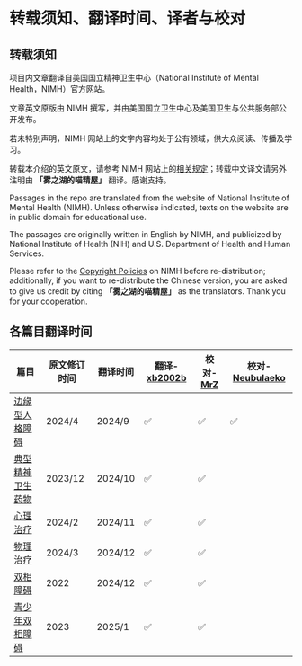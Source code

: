 # 转载须知、翻译时间、译者与校对

## 转载须知

项目内文章翻译自美国国立精神卫生中心（National Institute of Mental Health，NIMH）官方网站。

文章英文原版由 NIMH 撰写，并由美国国立卫生中心及美国卫生与公共服务部公开发布。

若未特别声明，NIMH 网站上的文字内容均处于公有领域，供大众阅读、传播及学习。

转载本介绍的英文原文，请参考 NIMH 网站上的[相关规定](https://www.nimh.nih.gov/site-info/policies#part_2718)；转载中文译文请另外注明由 **「雾之湖的喵精屋」** 翻译。感谢支持。

Passages in the repo are translated from the website of National Institute of Mental Health (NIMH). Unless otherwise indicated, texts on the website are in public domain for educational use.

The passages are originally written in English by NIMH, and publicized by National Institute of Health (NIH) and U.S. Department of Health and Human Services.

Please refer to the [Copyright Policies](https://www.nimh.nih.gov/site-info/policies#part_2718) on NIMH before re-distribution; additionally, if you want to re-distribute the Chinese version, you are asked to give us credit by citing **「雾之湖的喵精屋」** as the translators. Thank you for your cooperation.

## 各篇目翻译时间

| 篇目 | 原文修订时间 | 翻译时间 | 翻译-[xb2002b](https://github.com/xb2002b) | 校对-[MrZ](https://github.com/MrZ626)| 校对-[Neubulaeko](https://github.com/Neubulaeko)|
| --------  | ----------| --------  | ----------| --------  | ----------|
| [边缘型人格障碍](/completed/BPD.md) |2024/4|2024/9|✅|✅|✅|
| [典型精神卫生药物](/completed/MHM.md)|2023/12|2024/10|✅|✅||
| [心理治疗](/completed/PT.md)|2024/2|2024/11|✅|✅||
| [物理治疗](/completed/BST.md)|2024/3|2024/12|✅|✅||
| [双相障碍](/completed/BD.md)|2022|2024/12|✅|✅||
| [青少年双相障碍](/completed/BD-Teens.md)|2023|2025/1|✅|✅||
